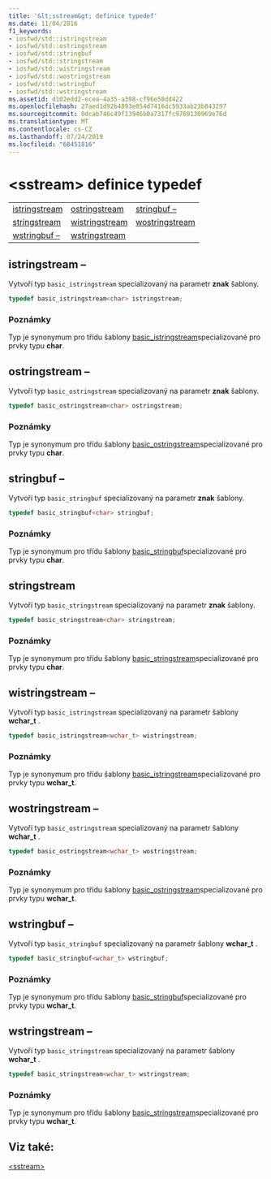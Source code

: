 ```yaml
---
title: '&lt;sstream&gt; definice typedef'
ms.date: 11/04/2016
f1_keywords:
- iosfwd/std::istringstream
- iosfwd/std::ostringstream
- iosfwd/std::stringbuf
- iosfwd/std::stringstream
- iosfwd/std::wistringstream
- iosfwd/std::wostringstream
- iosfwd/std::wstringbuf
- iosfwd/std::wstringstream
ms.assetid: d102edd2-ecea-4a35-a398-cf96e58dd422
ms.openlocfilehash: 27aed1d92b4893e054d7416dc5933ab23b843297
ms.sourcegitcommit: 0dcab746c49f13946b0a7317fc9769130969e76d
ms.translationtype: MT
ms.contentlocale: cs-CZ
ms.lasthandoff: 07/24/2019
ms.locfileid: "68451816"
---
```

# <a name="ltsstreamgt-typedefs"></a>&lt;sstream&gt; definice typedef

||||
|-|-|-|
|[istringstream](#istringstream)|[ostringstream](#ostringstream)|[stringbuf –](#stringbuf)|
|[stringstream](#stringstream)|[wistringstream](#wistringstream)|[wostringstream](#wostringstream)|
|[wstringbuf –](#wstringbuf)|[wstringstream](#wstringstream)|

## <a name="istringstream"></a>istringstream –

Vytvoří typ `basic_istringstream` specializovaný na parametr **znak** šablony.

```cpp
typedef basic_istringstream<char> istringstream;
```

### <a name="remarks"></a>Poznámky

Typ je synonymum pro třídu šablony [basic_istringstream](../standard-library/basic-istringstream-class.md)specializované pro prvky typu **char**.

## <a name="ostringstream"></a>ostringstream –

Vytvoří typ `basic_ostringstream` specializovaný na parametr **znak** šablony.

```cpp
typedef basic_ostringstream<char> ostringstream;
```

### <a name="remarks"></a>Poznámky

Typ je synonymum pro třídu šablony [basic_ostringstream](../standard-library/basic-ostringstream-class.md)specializované pro prvky typu **char**.

## <a name="stringbuf"></a>stringbuf –

Vytvoří typ `basic_stringbuf` specializovaný na parametr **znak** šablony.

```cpp
typedef basic_stringbuf<char> stringbuf;
```

### <a name="remarks"></a>Poznámky

Typ je synonymum pro třídu šablony [basic_stringbuf](../standard-library/basic-stringbuf-class.md)specializované pro prvky typu **char**.

## <a name="stringstream"></a>stringstream

Vytvoří typ `basic_stringstream` specializovaný na parametr **znak** šablony.

```cpp
typedef basic_stringstream<char> stringstream;
```

### <a name="remarks"></a>Poznámky

Typ je synonymum pro třídu šablony [basic_stringstream](../standard-library/basic-stringstream-class.md)specializované pro prvky typu **char**.

## <a name="wistringstream"></a>wistringstream –

Vytvoří typ `basic_istringstream` specializovaný na parametr šablony **wchar_t** .

```cpp
typedef basic_istringstream<wchar_t> wistringstream;
```

### <a name="remarks"></a>Poznámky

Typ je synonymum pro třídu šablony [basic_istringstream](../standard-library/basic-istringstream-class.md)specializované pro prvky typu **wchar_t**.

## <a name="wostringstream"></a>wostringstream –

Vytvoří typ `basic_ostringstream` specializovaný na parametr šablony **wchar_t** .

```cpp
typedef basic_ostringstream<wchar_t> wostringstream;
```

### <a name="remarks"></a>Poznámky

Typ je synonymum pro třídu šablony [basic_ostringstream](../standard-library/basic-ostringstream-class.md)specializované pro prvky typu **wchar_t**.

## <a name="wstringbuf"></a>wstringbuf –

Vytvoří typ `basic_stringbuf` specializovaný na parametr šablony **wchar_t** .

```cpp
typedef basic_stringbuf<wchar_t> wstringbuf;
```

### <a name="remarks"></a>Poznámky

Typ je synonymum pro třídu šablony [basic_stringbuf](../standard-library/basic-stringbuf-class.md)specializované pro prvky typu **wchar_t**.

## <a name="wstringstream"></a>wstringstream –

Vytvoří typ `basic_stringstream` specializovaný na parametr šablony **wchar_t** .

```cpp
typedef basic_stringstream<wchar_t> wstringstream;
```

### <a name="remarks"></a>Poznámky

Typ je synonymum pro třídu šablony [basic_stringstream](../standard-library/basic-stringstream-class.md)specializované pro prvky typu **wchar_t**.

## <a name="see-also"></a>Viz také:

[\<sstream>](../standard-library/sstream.md)
